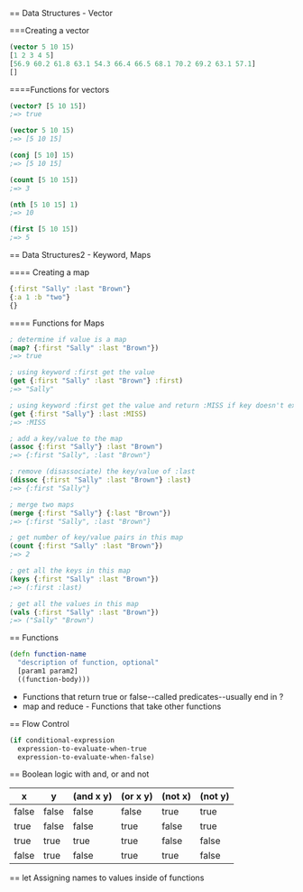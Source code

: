 == Data Structures - Vector

===Creating a vector

```clj
(vector 5 10 15)
[1 2 3 4 5]
[56.9 60.2 61.8 63.1 54.3 66.4 66.5 68.1 70.2 69.2 63.1 57.1]
[]
```

====Functions for vectors

```clj
(vector? [5 10 15])
;=> true

(vector 5 10 15)
;=> [5 10 15]

(conj [5 10] 15)
;=> [5 10 15]

(count [5 10 15])
;=> 3

(nth [5 10 15] 1)
;=> 10

(first [5 10 15])
;=> 5
```

== Data Structures2 - Keyword, Maps

==== Creating a map

```clj
{:first "Sally" :last "Brown"}
{:a 1 :b "two"}
{}
```


==== Functions for Maps

```clj
; determine if value is a map
(map? {:first "Sally" :last "Brown"})
;=> true

; using keyword :first get the value
(get {:first "Sally" :last "Brown"} :first)
;=> "Sally"

; using keyword :first get the value and return :MISS if key doesn't exist in map
(get {:first "Sally"} :last :MISS)
;=> :MISS

; add a key/value to the map
(assoc {:first "Sally"} :last "Brown")
;=> {:first "Sally", :last "Brown"}

; remove (disassociate) the key/value of :last
(dissoc {:first "Sally" :last "Brown"} :last)
;=> {:first "Sally"}

; merge two maps
(merge {:first "Sally"} {:last "Brown"})
;=> {:first "Sally", :last "Brown"}

; get number of key/value pairs in this map
(count {:first "Sally" :last "Brown"})
;=> 2

; get all the keys in this map
(keys {:first "Sally" :last "Brown"})
;=> (:first :last)

; get all the values in this map
(vals {:first "Sally" :last "Brown"})
;=> ("Sally" "Brown")
```

== Functions

```clj
(defn function-name
  "description of function, optional"
  [param1 param2]
  ((function-body)))
```

* Functions that return true or false--called predicates--usually end in ?
* map and reduce - Functions that take other functions

== Flow Control

```clj
(if conditional-expression
  expression-to-evaluate-when-true
  expression-to-evaluate-when-false)
```

== Boolean logic with and, or and not

| x     | y     | (and x y) | (or x y) | (not x) | (not y) |
| ----- | ----- | --------- | -------- | ------- | ------- |
| false | false | false | false | true  | true  |
| true  | false | false | true  | false | true  |
| true  | true  | true  | true  | false | false |
| false | true  | false | true  | true  | false |

== let 
Assigning names to values inside of functions


